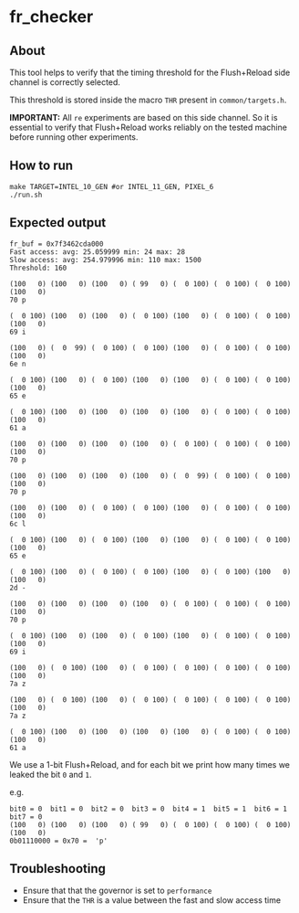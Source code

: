 # fr\_checker

## About

This tool helps to verify that the timing threshold for the Flush+Reload side channel is correctly selected.

This threshold is stored inside the macro `THR` present in `common/targets.h`.

**IMPORTANT:** All `re` experiments are based on this side channel. So it is essential to verify that Flush+Reload works reliably on the tested machine before running other experiments.

## How to run

```
make TARGET=INTEL_10_GEN #or INTEL_11_GEN, PIXEL_6
./run.sh
```

## Expected output

```
fr_buf = 0x7f3462cda000
Fast access: avg: 25.059999 min: 24 max: 28
Slow access: avg: 254.979996 min: 110 max: 1500
Threshold: 160

(100   0) (100   0) (100   0) ( 99   0) (  0 100) (  0 100) (  0 100) (100   0) 
70 p

(  0 100) (100   0) (100   0) (  0 100) (100   0) (  0 100) (  0 100) (100   0) 
69 i

(100   0) (  0  99) (  0 100) (  0 100) (100   0) (  0 100) (  0 100) (100   0) 
6e n

(  0 100) (100   0) (  0 100) (100   0) (100   0) (  0 100) (  0 100) (100   0) 
65 e

(  0 100) (100   0) (100   0) (100   0) (100   0) (  0 100) (  0 100) (100   0) 
61 a

(100   0) (100   0) (100   0) (100   0) (  0 100) (  0 100) (  0 100) (100   0) 
70 p

(100   0) (100   0) (100   0) (100   0) (  0  99) (  0 100) (  0 100) (100   0) 
70 p

(100   0) (100   0) (  0 100) (  0 100) (100   0) (  0 100) (  0 100) (100   0) 
6c l

(  0 100) (100   0) (  0 100) (100   0) (100   0) (  0 100) (  0 100) (100   0) 
65 e

(  0 100) (100   0) (  0 100) (  0 100) (100   0) (  0 100) (100   0) (100   0) 
2d -

(100   0) (100   0) (100   0) (100   0) (  0 100) (  0 100) (  0 100) (100   0) 
70 p

(  0 100) (100   0) (100   0) (  0 100) (100   0) (  0 100) (  0 100) (100   0) 
69 i

(100   0) (  0 100) (100   0) (  0 100) (  0 100) (  0 100) (  0 100) (100   0) 
7a z

(100   0) (  0 100) (100   0) (  0 100) (  0 100) (  0 100) (  0 100) (100   0) 
7a z

(  0 100) (100   0) (100   0) (100   0) (100   0) (  0 100) (  0 100) (100   0) 
61 a

```

We use a 1-bit Flush+Reload, and for each bit we print how many times we leaked the bit `0` and `1`.

e.g.

```
bit0 = 0  bit1 = 0  bit2 = 0  bit3 = 0  bit4 = 1  bit5 = 1  bit6 = 1  bit7 = 0
(100   0) (100   0) (100   0) ( 99   0) (  0 100) (  0 100) (  0 100) (100   0) 
0b01110000 = 0x70 =  'p'
```

## Troubleshooting

* Ensure that that the governor is set to `performance`
* Ensure that the `THR` is a value between the fast and slow access time
